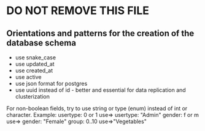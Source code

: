 # DO NOT REMOVE THIS FILE
## Orientations and patterns for the creation of the database schema
- use snake_case
- use updated_at
- use created_at
- use active
- use json format for postgres 
- use uuid instead of id - better and essential for data replication and clusterization

For non-boolean fields, try to use string or type (enum) instead of int or character. 
Example:
usertype: 0 or 1 use=> usertype: "Admin"
gender: f or m use=> gender: "Female"
group: 0..10 use=>"Vegetables"
